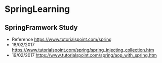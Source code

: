 # SpringLearning
## SpringFramwork Study
- Reference https://www.tutorialspoint.com/spring
- 18/02/2017 https://www.tutorialspoint.com/spring/spring_injecting_collection.htm
- 19/02/2017 https://www.tutorialspoint.com/spring/aop_with_spring.htm